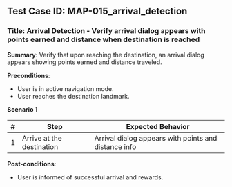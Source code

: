 ## Test Case ID: MAP-015_arrival_detection
### Title: Arrival Detection - Verify arrival dialog appears with points earned and distance when destination is reached

**Summary**: Verify that upon reaching the destination, an arrival dialog appears showing points earned and distance traveled.

**Preconditions**: 
- User is in active navigation mode.
- User reaches the destination landmark.

**Scenario 1**

| # | Step                                      | Expected Behavior                                       |
|---|-------------------------------------------|--------------------------------------------------------|
| 1 | Arrive at the destination                 | Arrival dialog appears with points and distance info    |

**Post-conditions**:
- User is informed of successful arrival and rewards.
